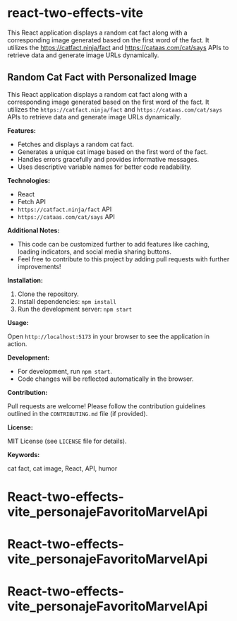 # react-two-effects-vite
This React application displays a random cat fact along with a corresponding image generated based on the first word of the fact. It utilizes the https://catfact.ninja/fact and https://cataas.com/cat/says APIs to retrieve data and generate image URLs dynamically.

## Random Cat Fact with Personalized Image

This React application displays a random cat fact along with a corresponding image generated based on the first word of the fact. It utilizes the `https://catfact.ninja/fact` and `https://cataas.com/cat/says` APIs to retrieve data and generate image URLs dynamically.

**Features:**

* Fetches and displays a random cat fact.
* Generates a unique cat image based on the first word of the fact.
* Handles errors gracefully and provides informative messages.
* Uses descriptive variable names for better code readability.

**Technologies:**

* React
* Fetch API
* `https://catfact.ninja/fact` API
* `https://cataas.com/cat/says` API

**Additional Notes:**

* This code can be customized further to add features like caching, loading indicators, and social media sharing buttons.
* Feel free to contribute to this project by adding pull requests with further improvements!

**Installation:**

1. Clone the repository.
2. Install dependencies: `npm install`
3. Run the development server: `npm start`

**Usage:**

Open `http://localhost:5173` in your browser to see the application in action.

**Development:**

* For development, run `npm start`.
* Code changes will be reflected automatically in the browser.

**Contribution:**

Pull requests are welcome! Please follow the contribution guidelines outlined in the `CONTRIBUTING.md` file (if provided).

**License:**

MIT License (see `LICENSE` file for details).

**Keywords:**

cat fact, cat image, React, API, humor
# React-two-effects-vite_personajeFavoritoMarvelApi
# React-two-effects-vite_personajeFavoritoMarvelApi
# React-two-effects-vite_personajeFavoritoMarvelApi
